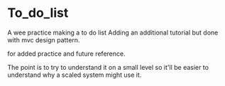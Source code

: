 # To_do_list
A wee practice making a to do list
Adding an additional tutorial but done with mvc design pattern.

for added practice and future reference.

The point is to try to understand it on a small level so it'll be easier to understand why a scaled system might use it.

